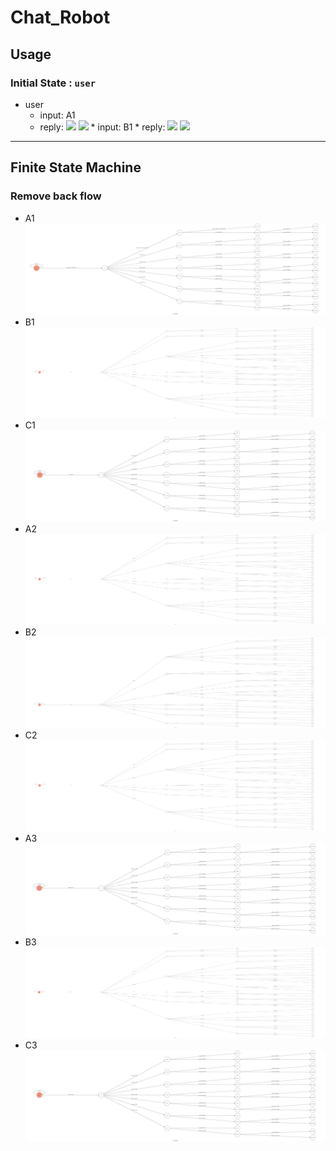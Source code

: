 # Chat_Robot

## Usage
### Initial State : ```user```
*   user
    *   input: A1
    *   reply: 
        ![](https://i.imgur.com/vs8pO8r.png)
        ![](https://i.imgur.com/xVUffK5.png)
            *   input: B1
            *   reply: 
                ![](https://i.imgur.com/q9VW3zQ.png)
                ![](https://i.imgur.com/KnLPIbW.png)
                

---
## Finite State Machine
### Remove back flow
   * A1
    ![A1](./fsm/A1_NoBack.png)
   * B1
    ![B1](./fsm/B1_NoBack.png)
   * C1
    ![C1](./fsm/C1_NoBack.png)
   * A2
    ![A2](./fsm/A2_NoBack.png)
   * B2
    ![B2](./fsm/B2_NoBack.png)
   * C2
    ![C2](./fsm/C2_NoBack.png)
   * A3
    ![A3](./fsm/A3_NoBack.png)
   * B3
    ![B3](./fsm/B3_NoBack.png)
   * C3
    ![C3](./fsm/C3_NoBack.png)


